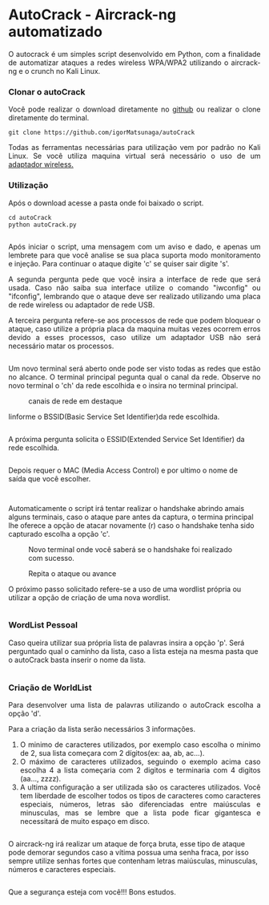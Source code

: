 <h1>AutoCrack - Aircrack-ng automatizado</h1>

<!-- wp:tadv/classic-paragraph -->
<p style="text-align: justify;">O autocrack é um simples script desenvolvido em Python, com a finalidade de automatizar ataques a redes wireless WPA/WPA2 utilizando o aircrack-ng e o crunch no Kali Linux.</p>
<!-- /wp:tadv/classic-paragraph -->

<!-- wp:tadv/classic-paragraph -->
<h3>Clonar o autoCrack</h3>
<p style="text-align: justify;">Você pode realizar o download diretamente no <a href="https://github.com/igorMatsunaga/autoCrack">github</a> ou realizar o clone diretamente do terminal.</p>
<!-- /wp:tadv/classic-paragraph -->

<!-- wp:code -->
<pre class="wp-block-code"><code>git clone https://github.com/igorMatsunaga/autoCrack</code></pre>
<!-- /wp:code -->

<!-- wp:tadv/classic-paragraph -->
<p style="text-align: justify;">Todas as ferramentas necessárias para utilização vem por padrão no Kali Linux. Se você utiliza maquina virtual será necessário o uso de um <a href="https://loja.nsworld.com.br/collections/wi-fi/products/alfa-usb-awus036nh-3070l-ralink-chipset-2000-mw-wireless-n-adaptador-usb-wifi-150-mbps-usb-wifi-placa-de-rede-sem-fio-1-pc-por-conjunto">adaptador wireless.</a></p>
<!-- /wp:tadv/classic-paragraph -->

<!-- wp:tadv/classic-paragraph -->
<h3>Utilização</h3>
<p>Após o download acesse a pasta onde foi baixado o script.&nbsp;</p>
<!-- /wp:tadv/classic-paragraph -->

<!-- wp:code -->
<pre class="wp-block-code"><code>cd autoCrack
python autoCrack.py</code></pre>
<!-- /wp:code -->

<!-- wp:image {"id":3010} -->
<figure class="wp-block-image"><img src="https://nsworld.com.br/wp-content/uploads/2019/06/autocrack1.png" alt="" class="wp-image-3010"/></figure>
<!-- /wp:image -->

<!-- wp:tadv/classic-paragraph -->
<p style="text-align: justify;">Após iniciar o script, uma mensagem com um aviso e dado, e apenas um lembrete para que você analise se sua placa suporta modo monitoramento e injeção. Para continuar o ataque digite 'c' se quiser sair digite 's'.</p>
<!-- /wp:tadv/classic-paragraph -->

<!-- wp:tadv/classic-paragraph -->
<p style="text-align: justify;">A segunda pergunta pede que você insira a interface de rede que será usada. Caso não saiba sua interface utilize o comando "iwconfig" ou "ifconfig", lembrando que o ataque deve ser realizado utilizando uma placa de rede wireless ou adaptador de rede USB.</p>
<!-- /wp:tadv/classic-paragraph -->

<!-- wp:tadv/classic-paragraph -->
<p style="text-align: justify;">A terceira pergunta refere-se aos processos de rede que podem bloquear o ataque, caso utilize a própria placa da maquina muitas vezes ocorrem erros devido a esses processos, caso utilize um adaptador USB não será necessário matar os processos.</p>
<!-- /wp:tadv/classic-paragraph -->

<!-- wp:image {"id":3011} -->
<figure class="wp-block-image"><img src="https://nsworld.com.br/wp-content/uploads/2019/06/autoCrack2.png" alt="" class="wp-image-3011"/></figure>
<!-- /wp:image -->

<!-- wp:tadv/classic-paragraph -->
<p style="text-align: justify;">Um novo terminal será aberto onde pode ser visto todas as redes que estão no alcance. O terminal principal pegunta qual o canal da rede. Observe no novo terminal o 'ch' da rede escolhida e o insira no terminal principal.</p>
<!-- /wp:tadv/classic-paragraph -->

<!-- wp:image {"id":3013} -->
<figure class="wp-block-image"><img src="https://nsworld.com.br/wp-content/uploads/2019/06/autocrack1-1.png" alt="" class="wp-image-3013"/><figcaption> canais de rede em destaque</figcaption></figure>
<!-- /wp:image -->

<!-- wp:tadv/classic-paragraph -->
<p>Iinforme o BSSID<span>(Basic Service Set Identifier)da rede escolhida.</span></p>
<!-- /wp:tadv/classic-paragraph -->

<!-- wp:image {"id":3014} -->
<figure class="wp-block-image"><img src="https://nsworld.com.br/wp-content/uploads/2019/06/bssid.png" alt="" class="wp-image-3014"/></figure>
<!-- /wp:image -->

<!-- wp:tadv/classic-paragraph -->
<p>A próxima pergunta solicita o ESSID<span>(Extended Service Set Identifier) da rede escolhida.</span></p>
<!-- /wp:tadv/classic-paragraph -->

<!-- wp:image {"id":3015} -->
<figure class="wp-block-image"><img src="https://nsworld.com.br/wp-content/uploads/2019/06/essid.png" alt="" class="wp-image-3015"/></figure>
<!-- /wp:image -->

<!-- wp:tadv/classic-paragraph -->
<p><span> Depois requer o MAC (Media Access Control) e por ultimo o nome de saída que você escolher.</span></p>
<!-- /wp:tadv/classic-paragraph -->

<!-- wp:image {"id":3016} -->
<figure class="wp-block-image"><img src="https://nsworld.com.br/wp-content/uploads/2019/06/mac.png" alt="" class="wp-image-3016"/></figure>
<!-- /wp:image -->

<!-- wp:image {"id":3021} -->
<figure class="wp-block-image"><img src="https://nsworld.com.br/wp-content/uploads/2019/06/mats.png" alt="" class="wp-image-3021"/></figure>
<!-- /wp:image -->

<!-- wp:tadv/classic-paragraph -->
<p>Automaticamente o script irá tentar realizar o handshake abrindo amais alguns terminais, caso o ataque pare antes da captura, o termina principal lhe oferece a opção de atacar novamente (r) caso o handshake tenha sido capturado escolha a opção 'c'.</p>
<!-- /wp:tadv/classic-paragraph -->

<!-- wp:image {"id":3017} -->
<figure class="wp-block-image"><img src="https://nsworld.com.br/wp-content/uploads/2019/06/hand.png" alt="" class="wp-image-3017"/><figcaption>Novo terminal onde você saberá se o handshake foi realizado com sucesso.</figcaption></figure>
<!-- /wp:image -->

<!-- wp:image {"id":3018} -->
<figure class="wp-block-image"><img src="https://nsworld.com.br/wp-content/uploads/2019/06/hacap.png" alt="" class="wp-image-3018"/><figcaption>Repita o ataque ou avance</figcaption></figure>
<!-- /wp:image -->

<!-- wp:tadv/classic-paragraph -->
<p>O próximo passo solicitado refere-se a uso de uma wordlist própria ou utilizar a opção de criação de uma nova wordlist.</p>
<!-- /wp:tadv/classic-paragraph -->

<!-- wp:image {"id":3019} -->
<figure class="wp-block-image"><img src="https://nsworld.com.br/wp-content/uploads/2019/06/list.png" alt="" class="wp-image-3019"/></figure>
<!-- /wp:image -->

<!-- wp:tadv/classic-paragraph -->
<h3>WordList Pessoal</h3>
<p>Caso queira utilizar sua própria lista de palavras insira a opção 'p'. Será perguntado qual o caminho da lista, caso a lista esteja na mesma pasta que o autoCrack basta inserir o nome da lista.</p>
<!-- /wp:tadv/classic-paragraph -->

<!-- wp:image {"id":3020} -->
<figure class="wp-block-image"><img src="https://nsworld.com.br/wp-content/uploads/2019/06/lista.png" alt="" class="wp-image-3020"/></figure>
<!-- /wp:image -->

<!-- wp:tadv/classic-paragraph -->
<h3>Criação de WorldList </h3>
<p style="text-align: justify;">Para desenvolver uma lista de palavras utilizando o autoCrack escolha a opção 'd'.</p>
<p style="text-align: justify;">Para a criação da lista serão necessários 3 informações.</p>
<ol>
<li style="text-align: justify;">O minimo de caracteres utilizados, por exemplo caso escolha o minimo de 2, sua lista começara com 2 dígitos(ex: aa, ab, ac...).</li>
<li style="text-align: justify;">O máximo de caracteres utilizados, seguindo o exemplo acima caso escolha 4 a lista começaria com 2 digitos e terminaria com 4 digitos (aa..., zzzz).</li>
<li style="text-align: justify;">A ultima configuração a ser utilizada são os caracteres utilizados. Você tem liberdade de escolher todos os tipos de caracteres como caracteres especiais, números, letras são diferenciadas entre maiúsculas e minusculas, mas se lembre que a lista pode ficar gigantesca e necessitará de muito espaço em disco.</li>
</ol>
<!-- /wp:tadv/classic-paragraph -->

<!-- wp:image {"id":3022} -->
<figure class="wp-block-image"><img src="https://nsworld.com.br/wp-content/uploads/2019/06/cruch.png" alt="" class="wp-image-3022"/></figure>
<!-- /wp:image -->

<!-- wp:paragraph -->
<p>O aircrack-ng irá realizar um ataque de força bruta, esse tipo de ataque pode demorar segundos caso a vítima possua uma senha fraca, por isso sempre utilize senhas fortes que contenham letras maiúsculas, minusculas, números e caracteres especiais.</p>
<!-- /wp:paragraph -->

<!-- wp:image {"id":3023} -->
<figure class="wp-block-image"><img src="https://nsworld.com.br/wp-content/uploads/2019/06/crack.png" alt="" class="wp-image-3023"/></figure>
<!-- /wp:image -->

<!-- wp:tadv/classic-paragraph -->
<p>Que a segurança esteja com você!!! Bons estudos.</p>
<!-- /wp:tadv/classic-paragraph -->
